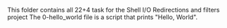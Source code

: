 This folder contains all 22+4 task for the Shell I/O Redirections and filters project
The 0-hello_world file is a script that prints "Hello, World".
